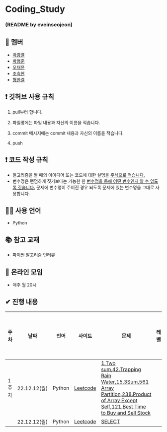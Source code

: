 # Coding_Study

### (README by eveinseojeon)

## 👤 멤버

- [박광열](https://github.com/PangYeol)
- [박형준](https://github.com/PHJoon)
- [오재윤](https://github.com/jyoon55)
- [조숙현](https://github.com/Chosukhyun)
- [형한결](https://github.com/hankaul)

## ❗ 깃허브 사용 규칙

1. pull부터 합니다.

2. 파일명에는 파일 내용과 자신의 이름을 적습니다.

3. commit 메시지에는 commit 내용과 자신의 이름을 적습니다.

4. push

## ❗ 코드 작성 규칙

- 알고리즘을 짤 때의 아이디어 또는 코드에 대한 설명을 <u>주석으로 적습니다.</u>
- 변수명은 랜덤하게 짓기보다는 가능한 한 <u>변수명을 통해 어떤 변수인지 알 수 있도록 짓습니다.</u> 문제에 변수명이 주어진 경우 되도록 문제에 있는 변수명을 그대로 사용합니다.

## 🧑‍💻 사용 언어

- Python

## 📚 참고 교재

- 파이썬 알고리즘 인터뷰

## 💬 온라인 모임

- 매주 월 20시

## ✔ 진행 내용

| 주차  | 날짜         | 언어   | 사이트                            | 문제                                                                                                                                                                                                                                                                                                                                                                                                                                                        | 레벨 | 알고리즘 유형 | 문제 선정자 |
| ----- | ------------ | ------ | --------------------------------- | ----------------------------------------------------------------------------------------------------------------------------------------------------------------------------------------------------------------------------------------------------------------------------------------------------------------------------------------------------------------------------------------------------------------------------------------------------------- | ---- | ------------- | ----------- |
| 1주차 | 22.12.12(월) | Python | [Leetcode](https://leetcode.com/) | [1.Two sum](https://leetcode.com/problems/two-sum/),[42.Trapping Rain Water](https://leetcode.com/problems/trapping-rain-water/),[15.3Sum](https://leetcode.com/problems/3sum/),[561 Array Partition](https://leetcode.com/problems/array-partition/),[238.Product of Array Except Self](https://leetcode.com/problems/product-of-array-except-self/),[121.Best Time to Buy and Sell Stock](https://leetcode.com/problems/best-time-to-buy-and-sell-stock/) |      | 배열          | 형한결      |
|       | 22.12.12(월) | Python | [Leetcode](https://leetcode.com/) | [SELECT](https://leetcode.com/)                                                                                                                                                                                                                                                                                                                                                                                                                             |      |               |             |
